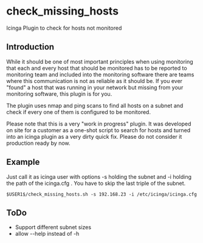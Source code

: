 check_missing_hosts
===================

Icinga Plugin to check for hosts not monitored

Introduction
------------

While it should be one of most important principles when using monitoring that each and every host that should be monitored has to be reported to monitoring team and included into the monitoring software there are teams where this communication is not as reliable as it should be. If you ever "found" a host that was running in your network but missing from your monitoring software, this plugin is for you.

The plugin uses nmap and ping scans to find all hosts on a subnet and check if every one of them is configured to be monitored.

Please note that this is a very "work in progress" plugin. It was developed on site for a customer as a one-shot script to search for hosts and turned into an icinga plugin as a very dirty quick fix. Please do not consider it production ready by now.

Example
-------

Just call it as icinga user with options -s holding the subnet and -i holding the path of the icinga.cfg . You have to skip the last triple of the subnet.

    $USER1$/check_missing_hosts.sh -s 192.168.23 -i /etc/icinga/icinga.cfg

ToDo
----

* Support different subnet sizes
* allow --help instead of -h
